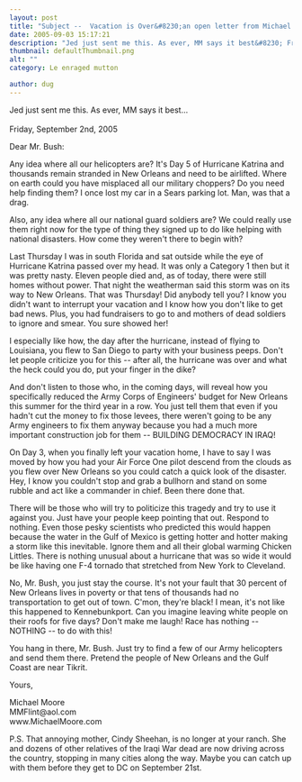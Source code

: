 ```yaml
---
layout: post
title: "Subject --  Vacation is Over&#8230;an open letter from Michael Moore to George W. Bush"
date: 2005-09-03 15:17:21
description: "Jed just sent me this. As ever, MM says it best&#8230; Friday, September 2nd, 2005 Dear Mr. Bush --  Any idea where all our helicopters are? It&#8217;s Day 5 of Hurricane Katrina and thousands remain stranded in New Orleans and need&#8230;"
thumbnail: defaultThumbnail.png
alt: ""
category: Le enraged mutton

author: dug
---
```


<p>Jed just sent me this. As ever, MM says it best...<br />
 <br />
Friday, September 2nd, 2005</p>

<p>Dear Mr. Bush:</p>

<p>Any idea where all our helicopters are? It's Day 5 of Hurricane Katrina and thousands remain stranded in New Orleans and need to be airlifted. Where on earth could you have misplaced all our military choppers? Do you need help finding them? I once lost my car in a Sears parking lot. Man, was that a drag.</p>

<p>Also, any idea where all our national guard soldiers are? We could really use them right now for the type of thing they signed up to do like helping with national disasters. How come they weren't there to begin with?</p>

<p>Last Thursday I was in south Florida and sat outside while the eye of Hurricane Katrina passed over my head. It was only a Category 1 then but it was pretty nasty. Eleven people died and, as of today, there were still homes without power. That night the weatherman said this storm was on its way to New Orleans. That was Thursday! Did anybody tell you? I know you didn't want to interrupt your vacation and I know how you don't like to get bad news. Plus, you had fundraisers to go to and mothers of dead soldiers to ignore and smear. You sure showed her!</p>

<p>I especially like how, the day after the hurricane, instead of flying to Louisiana, you flew to San Diego to party with your business peeps. Don't let people criticize you for this -- after all, the hurricane was over and what the heck could you do, put your finger in the dike?</p>

<p>And don't listen to those who, in the coming days, will reveal how you specifically reduced the Army Corps of Engineers' budget for New Orleans this summer for the third year in a row. You just tell them that even if you hadn't cut the money to fix those levees, there weren't going to be any Army engineers to fix them anyway because you had a much more important construction job for them -- <span class="caps">BUILDING DEMOCRACY</span> IN <span class="caps">IRAQ</span>!</p>

<p>On Day 3, when you finally left your vacation home, I have to say I was moved by how you had your Air Force One pilot descend from the clouds as you flew over New Orleans so you could catch a quick look of the disaster. Hey, I know you couldn't stop and grab a bullhorn and stand on some rubble and act like a commander in chief. Been there done that.</p>

<p>There will be those who will try to politicize this tragedy and try to use it against you. Just have your people keep pointing that out. Respond to nothing. Even those pesky scientists who predicted this would happen because the water in the Gulf of Mexico is getting hotter and hotter making a storm like this inevitable. Ignore them and all their global warming Chicken Littles. There is nothing unusual about a hurricane that was so wide it would be like having one F-4 tornado that stretched from New York to Cleveland.</p>

<p>No, Mr. Bush, you just stay the course. It's not your fault that 30 percent of New Orleans lives in poverty or that tens of thousands had no transportation to get out of town. C'mon, they're black! I mean, it's not like this happened to Kennebunkport. Can you imagine leaving white people on their roofs for five days? Don't make me laugh! Race has nothing -- <span class="caps">NOTHING </span>-- to do with this!</p>

<p>You hang in there, Mr. Bush. Just try to find a few of our Army helicopters and send them there. Pretend the people of New Orleans and the Gulf Coast are near Tikrit.</p>

<p>Yours,</p>

<p>Michael Moore<br />
<span class="caps">MMF</span>lint@aol.com<br />
www.MichaelMoore.com</p>

<p><span class="caps">P.S.</span> That annoying mother, Cindy Sheehan, is no longer at your ranch. She and dozens of other relatives of the Iraqi War dead are now driving across the country, stopping in many cities along the way. Maybe you can catch up with them before they get to DC on September 21st.</p>

